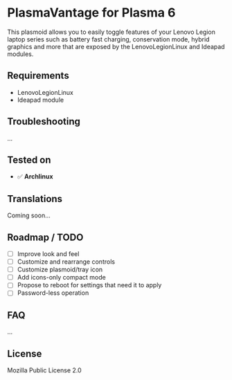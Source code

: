 # PlasmaVantage for Plasma 6

This plasmoid allows you to easily toggle features of your Lenovo Legion laptop series such as battery fast charging, conservation mode, hybrid graphics and more that are exposed by the LenovoLegionLinux and Ideapad modules.

## Requirements

- LenovoLegionLinux
- Ideapad module

## Troubleshooting

...

## Tested on

- ✅ **Archlinux**

## Translations

Coming soon...

## Roadmap / TODO

- [ ] Improve look and feel
- [ ] Customize and rearrange controls
- [ ] Customize plasmoid/tray icon
- [ ] Add icons-only compact mode
- [ ] Propose to reboot for settings that need it to apply
- [ ] Password-less operation

## FAQ

...

## License

Mozilla Public License 2.0
